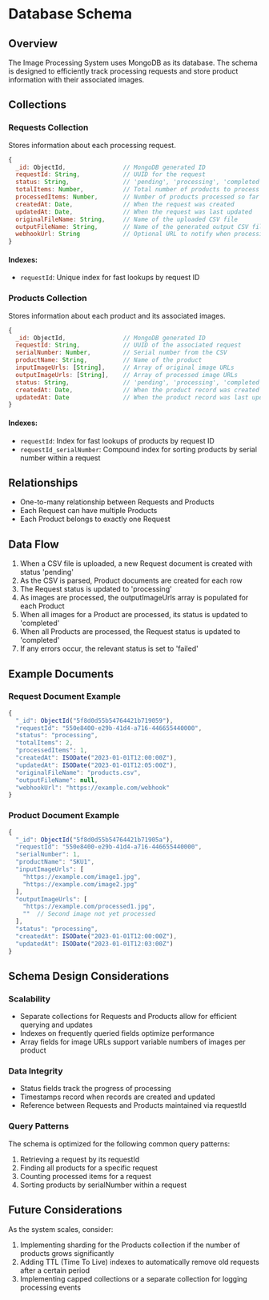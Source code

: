 # Database Schema

## Overview

The Image Processing System uses MongoDB as its database. The schema is designed to efficiently track processing requests and store product information with their associated images.

## Collections

### Requests Collection

Stores information about each processing request.

```javascript
{
  _id: ObjectId,                // MongoDB generated ID
  requestId: String,            // UUID for the request
  status: String,               // 'pending', 'processing', 'completed', or 'failed'
  totalItems: Number,           // Total number of products to process
  processedItems: Number,       // Number of products processed so far
  createdAt: Date,              // When the request was created
  updatedAt: Date,              // When the request was last updated
  originalFileName: String,     // Name of the uploaded CSV file
  outputFileName: String,       // Name of the generated output CSV file
  webhookUrl: String            // Optional URL to notify when processing is complete
}
```

#### Indexes:

- `requestId`: Unique index for fast lookups by request ID

### Products Collection

Stores information about each product and its associated images.

```javascript
{
  _id: ObjectId,                // MongoDB generated ID
  requestId: String,            // UUID of the associated request
  serialNumber: Number,         // Serial number from the CSV
  productName: String,          // Name of the product
  inputImageUrls: [String],     // Array of original image URLs
  outputImageUrls: [String],    // Array of processed image URLs
  status: String,               // 'pending', 'processing', 'completed', or 'failed'
  createdAt: Date,              // When the product record was created
  updatedAt: Date               // When the product record was last updated
}
```

#### Indexes:

- `requestId`: Index for fast lookups of products by request ID
- `requestId_serialNumber`: Compound index for sorting products by serial number within a request

## Relationships

- One-to-many relationship between Requests and Products
- Each Request can have multiple Products
- Each Product belongs to exactly one Request

## Data Flow

1. When a CSV file is uploaded, a new Request document is created with status 'pending'
2. As the CSV is parsed, Product documents are created for each row
3. The Request status is updated to 'processing'
4. As images are processed, the outputImageUrls array is populated for each Product
5. When all images for a Product are processed, its status is updated to 'completed'
6. When all Products are processed, the Request status is updated to 'completed'
7. If any errors occur, the relevant status is set to 'failed'

## Example Documents

### Request Document Example

```javascript
{
  "_id": ObjectId("5f8d0d55b54764421b719059"),
  "requestId": "550e8400-e29b-41d4-a716-446655440000",
  "status": "processing",
  "totalItems": 2,
  "processedItems": 1,
  "createdAt": ISODate("2023-01-01T12:00:00Z"),
  "updatedAt": ISODate("2023-01-01T12:05:00Z"),
  "originalFileName": "products.csv",
  "outputFileName": null,
  "webhookUrl": "https://example.com/webhook"
}
```

### Product Document Example

```javascript
{
  "_id": ObjectId("5f8d0d55b54764421b71905a"),
  "requestId": "550e8400-e29b-41d4-a716-446655440000",
  "serialNumber": 1,
  "productName": "SKU1",
  "inputImageUrls": [
    "https://example.com/image1.jpg",
    "https://example.com/image2.jpg"
  ],
  "outputImageUrls": [
    "https://example.com/processed1.jpg",
    ""  // Second image not yet processed
  ],
  "status": "processing",
  "createdAt": ISODate("2023-01-01T12:00:00Z"),
  "updatedAt": ISODate("2023-01-01T12:03:00Z")
}
```

## Schema Design Considerations

### Scalability

- Separate collections for Requests and Products allow for efficient querying and updates
- Indexes on frequently queried fields optimize performance
- Array fields for image URLs support variable numbers of images per product

### Data Integrity

- Status fields track the progress of processing
- Timestamps record when records are created and updated
- Reference between Requests and Products maintained via requestId

### Query Patterns

The schema is optimized for the following common query patterns:

1. Retrieving a request by its requestId
2. Finding all products for a specific request
3. Counting processed items for a request
4. Sorting products by serialNumber within a request

## Future Considerations

As the system scales, consider:

1. Implementing sharding for the Products collection if the number of products grows significantly
2. Adding TTL (Time To Live) indexes to automatically remove old requests after a certain period
3. Implementing capped collections or a separate collection for logging processing events